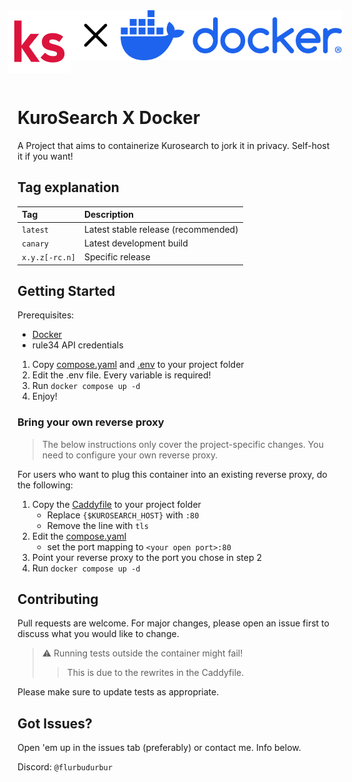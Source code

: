<div style="display: flex; place-content: center; padding: 1rem">
    <img src=".github/brand/logo.svg" alt="logo" height="100px"/>
    <img src=".github/brand/cross.svg" alt="cross" height="80px">
    <img src=".github/brand/docker.svg" alt="docker" height="80px">
</div>

# KuroSearch X Docker

A Project that aims to containerize Kurosearch to jork it in privacy. Self-host it if you want!

## Tag explanation

| Tag            | Description                         |
| :------------- | :---------------------------------- |
| `latest`       | Latest stable release (recommended) |
| `canary`       | Latest development build            |
| `x.y.z[-rc.n]` | Specific release                    |

## Getting Started

Prerequisites:

- [Docker](https://docs.docker.com/get-started/)
- rule34 API credentials

1. Copy [compose.yaml](./compose.yaml) and [.env](./.env.example) to your project folder
2. Edit the .env file. Every variable is required!
3. Run `docker compose up -d`
4. Enjoy!

### Bring your own reverse proxy

> The below instructions only cover the project-specific changes.
> You need to configure your own reverse proxy.

For users who want to plug this container into an existing reverse proxy, do the following:

1. Copy the [Caddyfile](container/Caddyfile) to your project folder
   - Replace `{$KUROSEARCH_HOST}` with `:80`
   - Remove the line with `tls`
2. Edit the [compose.yaml](./compose.yaml)
   - set the port mapping to `<your open port>:80`
3. Point your reverse proxy to the port you chose in step 2
4. Run `docker compose up -d`

## Contributing

Pull requests are welcome. For major changes, please open an issue first to discuss what you would like to change.

> ⚠️ Running tests outside the container might fail!
>
> > This is due to the rewrites in the Caddyfile.

Please make sure to update tests as appropriate.

## Got Issues?

Open 'em up in the issues tab (preferably) or contact me. Info below.

Discord: `@flurbudurbur`

